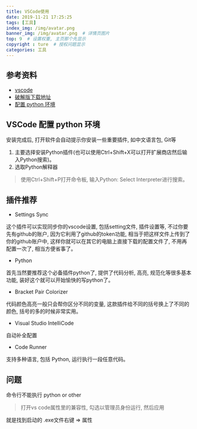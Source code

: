 ```yaml
---
title: VSCode使用
date: 2019-11-21 17:25:25
tags: [工具]
index_img: /img/avatar.png
banner_img: /img/avatar.png  # 详情页图片
top: 9  # 设置权重, 主页那个先显示
copyright : ture  # 授权问题显示
categories: 工具
---
```


<!-- more -->

## 参考资料
- [vscode](https://blog.csdn.net/vinkim/article/details/81546333)
- [破解版下载地址](https://code.visualstudio.com/)
- [配置 python 环境](https://www.jianshu.com/p/cbf500c22154)

## VSCode 配置 python 环境

安装完成后, 打开软件会自动提示你安装一些重要插件, 如中文语言包, Git等
1. 主要选择安装Python插件(也可以使用Ctrl+Shift+X可以打开扩展商店然后输入Python搜索)。
2. 选取Python解释器
> 使用Ctrl+Shift+P打开命令板, 输入Python: Select Interpreter进行搜索。

## 插件推荐

- Settings Sync

这个插件可以实现同步你的vscode设置, 包括setting文件, 插件设置等, 不过你要先有github的账户, 因为它利用了github的token功能, 相当于把这样文件上传到了你的github账户中, 这样你就可以在其它的电脑上直接下载的配置文件了, 不用再配置一次了, 相当方便省事了。

- Python

首先当然要推荐这个必备插件python了, 提供了代码分析, 高亮, 规范化等很多基本功能, 装好这个就可以开始愉快的写python了。

- Bracket Pair Colorizer

代码颜色高亮一般只会帮你区分不同的变量, 这款插件给不同的括号换上了不同的颜色, 括号的多的时候非常实用。

- Visual Studio IntelliCode

自动补全配置

- Code Runner

支持多种语言, 包括 Python, 运行执行一段任意代码。

## 问题

命令行不能执行 python or other

> 打开vs code属性里的兼容性, 勾选以管理员身份运行, 然后应用

就是找到启动的 .exe文件右键 => 属性
